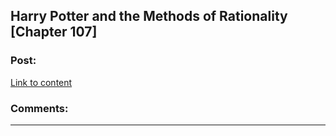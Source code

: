 ## Harry Potter and the Methods of Rationality [Chapter 107]

### Post:

[Link to content]()

### Comments:

---

